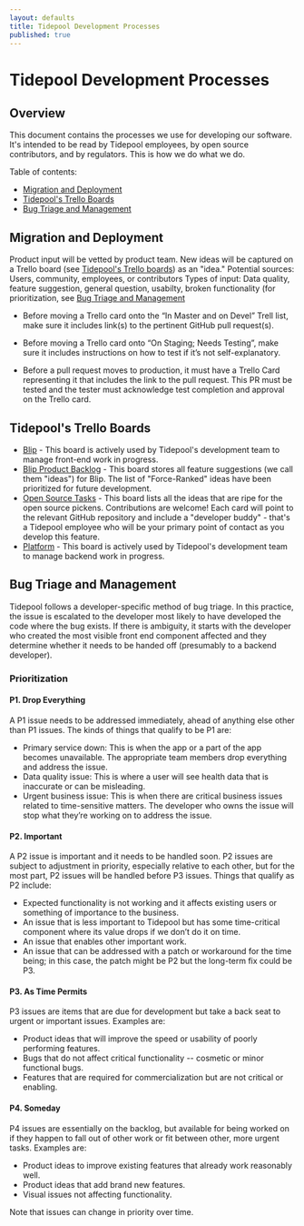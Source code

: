 ```yaml
---
layout: defaults
title: Tidepool Development Processes
published: true
---
```


# Tidepool Development Processes

## Overview

This document contains the processes we use for developing our software. It's intended 
to be read by Tidepool employees, by open source contributors, and by regulators. This is how we do what we do. 

Table of contents:

* [Migration and Deployment](#migration-and-deployment)
* [Tidepool's Trello Boards](#tidepools-trello-boards)
* [Bug Triage and Management](#bug-triage-and-management)



## Migration and Deployment

Product input will be vetted by product team. New ideas will be captured on a Trello board (see [Tidepool's Trello boards](#tidepools-trello-boards)) as an "idea."
Potential sources: Users, community, employees, or contributors
Types of input: Data quality, feature suggestion, general question, usabilty, broken functionality (for prioritization, see [Bug Triage and Management](#bug-triage-and-management)

* Before moving a Trello card onto the “In Master and on Devel” Trell list, make sure it includes link(s) to the pertinent GitHub pull request(s).

* Before moving a Trello card onto “On Staging; Needs Testing”, make sure it includes instructions on how to test if it’s not self-explanatory.

* Before a pull request moves to production, it must have a Trello Card representing it that includes the link to the pull request. This PR must be tested and the tester must acknowledge test completion and approval on the Trello card.


## Tidepool's Trello Boards

* [Blip](https://trello.com/b/GPadCYvP/blip) - This board is actively used by Tidepool's development team to manage front-end work in progress.
* [Blip Product Backlog](https://trello.com/b/iKydvoiJ/blip-product-backlog) - This board stores all feature suggestions (we call them "ideas") for Blip. The list of "Force-Ranked" ideas have been prioritized for future development.
* [Open Source Tasks](https://trello.com/b/uTNKzwka/open-source-tasks) - This board lists all the ideas that are ripe for the open source pickens. Contributions are welcome! Each card will point to the relevant GitHub repository and include a "developer buddy" - that's a Tidepool employee who will be your primary point of contact as you develop this feature.
* [Platform](https://trello.com/b/xLF1XmeQ/platform) - This board is actively used by Tidepool's development team to manage backend work in progress. 



## Bug Triage and Management

Tidepool follows a developer-specific method of bug triage. In this practice, the issue is escalated to the developer most likely to have developed the code where the bug exists. If there is ambiguity, it starts with the developer who created the most visible front end component affected and they determine whether it needs to be handed off (presumably to a backend developer).


### Prioritization

#### P1. Drop Everything

A P1 issue needs to be addressed immediately, ahead of anything else other than P1 issues. The kinds of things that qualify to be P1 are:

* Primary service down: This is when the app or a part of the app becomes unavailable. The appropriate team members drop everything and address the issue.
* Data quality issue: This is where a user will see health data that is inaccurate or can be misleading.
* Urgent business issue: This is when there are critical business issues related to time-sensitive matters.
The developer who owns the issue will stop what they’re working on to address the issue.

#### P2. Important

A P2 issue is important and it needs to be handled soon. P2 issues are subject to adjustment in priority, especially relative to each other, but for the most part, P2 issues will be handled before P3 issues. Things that qualify as P2 include:

* Expected functionality is not working and it affects existing users or something of importance to the business.
* An issue that is less important to Tidepool but has some time-critical component where its value drops if we don’t do it on time.
* An issue that enables other important work.
* An issue that can be addressed with a patch or workaround for the time being; in this case, the patch might be P2 but the long-term fix could be P3.

#### P3. As Time Permits

P3 issues are items that are due for development but take a back seat to urgent or important issues. Examples are:

* Product ideas that will improve the speed or usability of poorly performing features. 
* Bugs that do not affect critical functionality -- cosmetic or minor functional bugs.
* Features that are required for commercialization but are not critical or enabling.

#### P4. Someday

P4 issues are essentially on the backlog, but available for being worked on if they happen to fall out of other work or fit between other, more urgent tasks. Examples are: 

* Product ideas to improve existing features that already work reasonably well.
* Product ideas that add brand new features. 
* Visual issues not affecting functionality.

Note that issues can change in priority over time.

